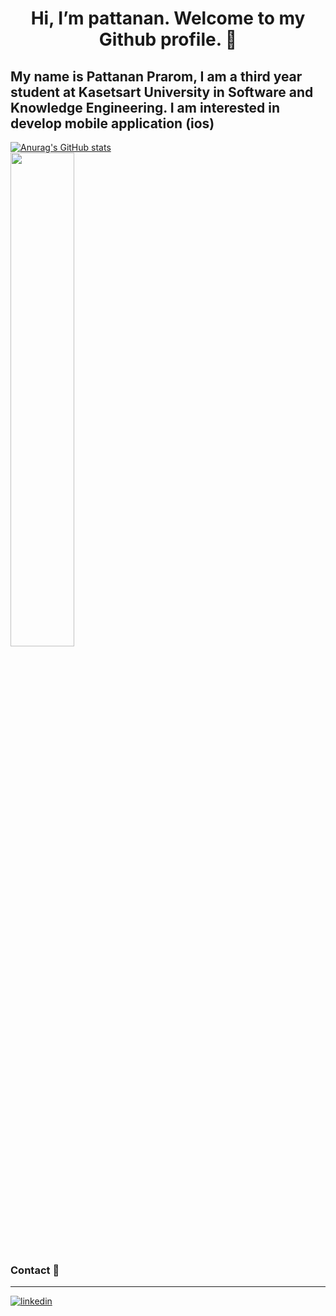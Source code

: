 <h1 align="center"> Hi, I’m pattanan. Welcome to my Github profile. 👋 </h1>
<h2>My name is Pattanan Prarom, I am a third year student at Kasetsart University in Software and Knowledge Engineering. I am interested in develop mobile application (ios) </h2>



[![Anurag's GitHub stats](https://github-readme-stats.vercel.app/api?username=pattanan-pr&show_icons=true&theme=radical)](https://github.com/anuraghazra/github-readme-stats)  
<img width="45%" src="https://github-profile-summary-cards.vercel.app/api/cards/repos-per-language?username=pattanan-pr&langs_count=15&layout=compact&show_icons=true&theme=radical"/>

### Contact 📱
---
[![linkedin](https://img.shields.io/badge/linkedin-%230077B5.svg?&style=for-the-badge&logo=linkedin&logoColor=white)](https://www.linkedin.com/in/pattanan-prarom-b26213262/)
